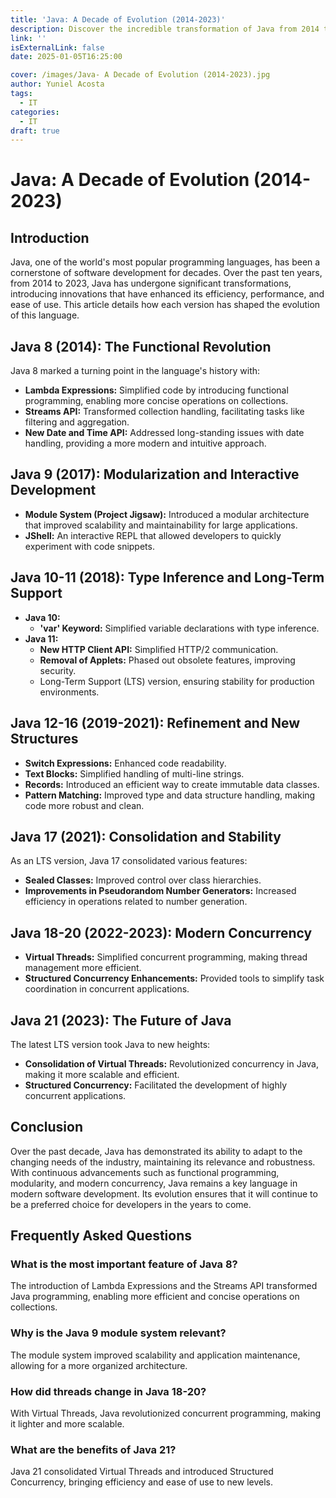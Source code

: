 ```yaml
---
title: 'Java: A Decade of Evolution (2014-2023)'
description: Discover the incredible transformation of Java from 2014 to 2023. Explore the technological innovations, performance enhancements, and features that have revolutionized this world-leading programming language.
link: ''
isExternalLink: false
date: 2025-01-05T16:25:00

cover: /images/Java- A Decade of Evolution (2014-2023).jpg
author: Yuniel Acosta
tags:
  - IT
categories:
  - IT
draft: true
---
```

# **Java: A Decade of Evolution (2014-2023)**

## **Introduction**

Java, one of the world's most popular programming languages, has been a cornerstone of software development for decades. Over the past ten years, from 2014 to 2023, Java has undergone significant transformations, introducing innovations that have enhanced its efficiency, performance, and ease of use. This article details how each version has shaped the evolution of this language.

## **Java 8 (2014): The Functional Revolution**

Java 8 marked a turning point in the language's history with:

- **Lambda Expressions:** Simplified code by introducing functional programming, enabling more concise operations on collections.
- **Streams API:** Transformed collection handling, facilitating tasks like filtering and aggregation.
- **New Date and Time API:** Addressed long-standing issues with date handling, providing a more modern and intuitive approach.

## **Java 9 (2017): Modularization and Interactive Development**

- **Module System (Project Jigsaw):** Introduced a modular architecture that improved scalability and maintainability for large applications.
- **JShell:** An interactive REPL that allowed developers to quickly experiment with code snippets.

## **Java 10-11 (2018): Type Inference and Long-Term Support**

- **Java 10:**
    - **'var' Keyword:** Simplified variable declarations with type inference.
- **Java 11:**
    - **New HTTP Client API:** Simplified HTTP/2 communication.
    - **Removal of Applets:** Phased out obsolete features, improving security.
    - Long-Term Support (LTS) version, ensuring stability for production environments.

## **Java 12-16 (2019-2021): Refinement and New Structures**

- **Switch Expressions:** Enhanced code readability.
- **Text Blocks:** Simplified handling of multi-line strings.
- **Records:** Introduced an efficient way to create immutable data classes.
- **Pattern Matching:** Improved type and data structure handling, making code more robust and clean.

## **Java 17 (2021): Consolidation and Stability**

As an LTS version, Java 17 consolidated various features:

- **Sealed Classes:** Improved control over class hierarchies.
- **Improvements in Pseudorandom Number Generators:** Increased efficiency in operations related to number generation.

## **Java 18-20 (2022-2023): Modern Concurrency**

- **Virtual Threads:** Simplified concurrent programming, making thread management more efficient.
- **Structured Concurrency Enhancements:** Provided tools to simplify task coordination in concurrent applications.

## **Java 21 (2023): The Future of Java**

The latest LTS version took Java to new heights:

- **Consolidation of Virtual Threads:** Revolutionized concurrency in Java, making it more scalable and efficient.
- **Structured Concurrency:** Facilitated the development of highly concurrent applications.

## **Conclusion**

Over the past decade, Java has demonstrated its ability to adapt to the changing needs of the industry, maintaining its relevance and robustness. With continuous advancements such as functional programming, modularity, and modern concurrency, Java remains a key language in modern software development. Its evolution ensures that it will continue to be a preferred choice for developers in the years to come.

## **Frequently Asked Questions**

### **What is the most important feature of Java 8?**

The introduction of Lambda Expressions and the Streams API transformed Java programming, enabling more efficient and concise operations on collections.

### **Why is the Java 9 module system relevant?**

The module system improved scalability and application maintenance, allowing for a more organized architecture.

### **How did threads change in Java 18-20?**

With Virtual Threads, Java revolutionized concurrent programming, making it lighter and more scalable.

### **What are the benefits of Java 21?**

Java 21 consolidated Virtual Threads and introduced Structured Concurrency, bringing efficiency and ease of use to new levels.
